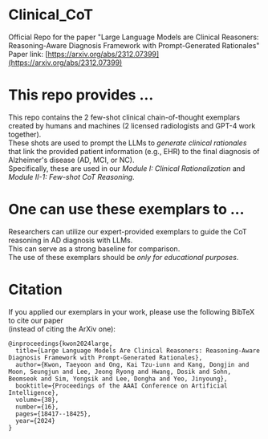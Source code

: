 # Clinical_CoT
Official Repo for the paper "Large Language Models are Clinical Reasoners: Reasoning-Aware Diagnosis Framework with Prompt-Generated Rationales"
Paper link: [https://arxiv.org/abs/2312.07399](https://arxiv.org/abs/2312.07399)

# This repo provides ...
This repo contains the 2 few-shot clinical chain-of-thought exemplars created by humans and machines (2 licensed radiologists and GPT-4 work together).\
These shots are used to prompt the LLMs to *generate clinical rationales* that link the provided patient information (e.g., EHR) to the final diagnosis of Alzheimer's disease (AD, MCI, or NC).\
Specifically, these are used in our *Module I: Clinical Rationalization* and *Module II-1: Few-shot CoT Reasoning*.

# One can use these exemplars to ...
Researchers can utilize our expert-provided exemplars to guide the CoT reasoning in AD diagnosis with LLMs.\
This can serve as a strong baseline for comparison.\
The use of these exemplars should be *only for educational purposes*. 

# Citation
If you applied our exemplars in your work, please use the following BibTeX to cite our paper\
(instead of citing the ArXiv one):
```
@inproceedings{kwon2024large,
  title={Large Language Models Are Clinical Reasoners: Reasoning-Aware Diagnosis Framework with Prompt-Generated Rationales},
  author={Kwon, Taeyoon and Ong, Kai Tzu-iunn and Kang, Dongjin and Moon, Seungjun and Lee, Jeong Ryong and Hwang, Dosik and Sohn, Beomseok and Sim, Yongsik and Lee, Dongha and Yeo, Jinyoung},
  booktitle={Proceedings of the AAAI Conference on Artificial Intelligence},
  volume={38},
  number={16},
  pages={18417--18425},
  year={2024}
}
```
